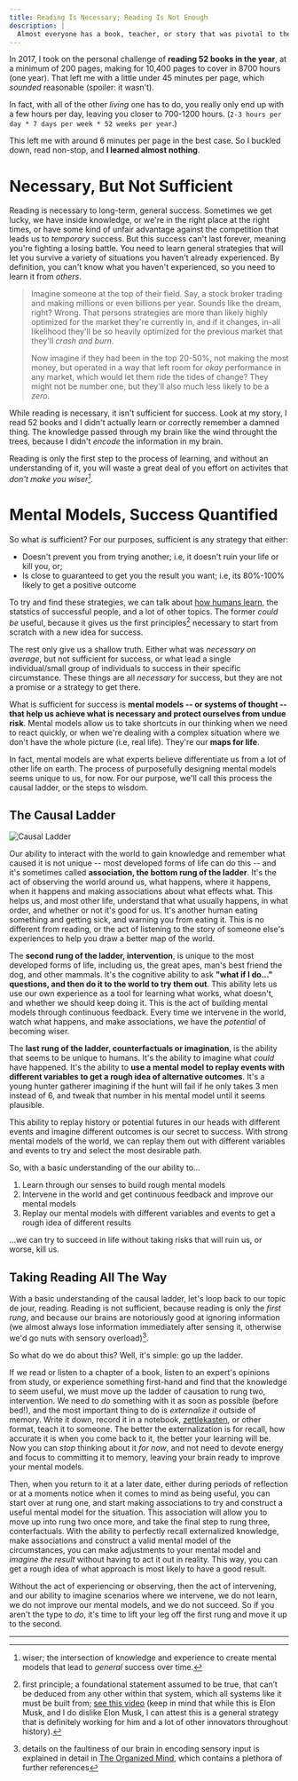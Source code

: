 ```yaml
---
title: Reading Is Necessary; Reading Is Not Enough
description: |
  Almost everyone has a book, teacher, or story that was pivotal to the major success of their life. This begs the question, why?
---
```

In 2017, I took on the personal challenge of **reading 52 books in the year**, at a minimum of 200 pages, making for 10,400 pages to cover in 8700 hours (one year). That left me with a little under 45 minutes per page, which _sounded_ reasonable (spoiler: it wasn't). 

In fact, with all of the other _living_ one has to do, you really only end up with a few hours per day, leaving you closer to 700-1200 hours. (`2-3 hours per day * 7 days per week * 52 weeks per year`.)

This left me with around 6 minutes per page in the best case. So I buckled down, read non-stop, and **I learned almost nothing**.

# Necessary, But Not Sufficient

Reading is necessary to long-term, general success. Sometimes we get lucky, we have inside knowledge, or we're in the right place at the right times, or have some kind of unfair advantage against the competition that leads us to _temporary_ success. But this success can't last forever, meaning you're fighting a losing battle. You need to learn general strategies that will let you survive a variety of situations you haven't already experienced. By definition, you can't know what you haven't experienced, so you need to learn it from _others_.

> Imagine someone at the top of their field. Say, a stock broker trading and making millions or even billions per year. Sounds like the dream, right? Wrong. That persons strategies are more than likely highly optimized for the market they're currently in, and if it changes, in-all likelihood they'll be so heavily optimized for the previous market that they'll _crash and burn_.
>
> Now imagine if they had been in the top 20-50%, not making the most money, but operated in a way that left room for _okay_ performance in any market, which would let them ride the tides of change? They might not be number one, but they'll also much less likely to be a _zero_.

While reading is necessary, it isn't sufficient for success. Look at my story, I read 52 books and I didn't actually learn or correctly remember a damned thing. The knowledge passed through my brain like the wind throught the trees, because I didn't *encode* the information in my brain. 

Reading is only the first step to the process of learning, and without an understanding of it, you will waste a great deal of you effort on activites that _don't make you wiser[^1]_.

# Mental Models, Success Quantified

So what _is_ sufficient? For our purposes, sufficient is any strategy that either:

- Doesn't prevent you from trying another; i.e, it doesn't ruin your life or kill you, or;
- Is close to guaranteed to get you the result you want; i.e, its 80%-100% likely to get a positive outcome

To try and find these strategies, we can talk about [how humans learn](https://www.goodreads.com/book/show/38923582-how-humans-learn), the statstics of successful people, and a lot of other topics. The former _could be_ useful, because it gives us the first principles[^2] necessary to start from scratch with a new idea for success. 

The rest only give us a shallow truth. Either what was _necessary on average_, but not sufficient for success, or what lead a single individual/small group of individuals to success in their specific circumstance. These things are all _necessary_ for success, but they are not a promise or a strategy to get there.

What is sufficient for success is **mental models -- or systems of thought -- that help us achieve what is necessary and protect ourselves from undue risk**. Mental models allow us to take shortcuts in our thinking when we need to react quickly, or when we're dealing with a complex situation where we don't have the whole picture (i.e, real life). They're our **maps for life**.

In fact, mental models are what experts believe differentiate us from a lot of other life on earth. The process of purposefully designing mental models seems unique to us, for now. For our purpose, we'll call this process the causal ladder, or the steps to wisdom.

## The Causal Ladder

![Causal Ladder](/uploads/causal-ladder.png)

Our ability to interact with the world to gain knowledge and remember what caused it is not unique -- most developed forms of life can do this -- and it's sometimes called **association, the bottom rung of the ladder**. It's the act of observing the world around us, what happens, where it happens, when it happens and making associations about what effects what. This helps us, and most other life, understand that what usually happens, in what order, and whether or not it's good for us. It's another human eating something and getting sick, and warning you from eating it. This is no different from reading, or the act of listening to the story of someone else's experiences to help you draw a better map of the world.

The **second rung of the ladder, intervention**, is unique to the most developed forms of life, including us, the great apes, man's best friend the dog, and other mammals. It's the cognitive ability to ask **"what if I do..." questions, and then do it to the world to try them out**. This ability lets us use our own experience as a tool for learning what works, what doesn't, and whether we should keep doing it. This is the act of building mental models through continuous feedback. Every time we intervene in the world, watch what happens, and make associations, we have the _potential_ of becoming wiser.

The **last rung of the ladder, counterfactuals or imagination**, is the ability that seems to be unique to humans. It's the ability to imagine what _could_ have happened. It's the ability to **use a mental model to replay events with different variables to get a rough idea of alternative outcomes**. It's a young hunter gatherer imagining if the hunt will fail if he only takes 3 men instead of 6, and tweak that number in his mental model until it seems plausible. 

This ability to replay history or potential futures in our heads with different events and imagine different outcomes is our secret to success. With strong mental models of the world, we can replay them out with different variables and events to try and select the most desirable path.

So, with a basic understanding of the our ability to...

1. Learn through our senses to build rough mental models
2. Intervene in the world and get continuous feedback and improve our mental models
3. Replay our mental models with different variables and events to get a rough idea of different results

...we can try to succeed in life without taking risks that will ruin us, or worse, kill us.

## Taking Reading All The Way

With a basic understanding of the causal ladder, let's loop back to our topic de jour, reading. Reading is not sufficient, because reading is only the _first rung_, and because our brains are notoriously good at ignoring information (we almost always lose information immediately after sensing it, otherwise we'd go nuts with sensory overload)[^3]. 

So what do we do about this? Well, it's simple: go up the ladder.

If we read or listen to a chapter of a book, listen to an expert's opinions from study, or experience something first-hand and find that the knowledge to seem useful, we must move up the ladder of causation to rung two, intervention. We need to _do_ something with it as soon as possible (before bed!), and the most important thing to do is _externalize it_ outside of memory. Write it down, record it in a notebook, [zettlekasten](https://zettelkasten.de/introduction/), or other format, teach it to someone. The better the externalization is for recall, how accurate it is when you come back to it, the better your learning will be. Now you can _stop_ thinking about it _for now_, and not need to devote energy and focus to committing it to memory, leaving your brain ready to improve your mental models.

Then, when you return to it at a later date, either during periods of reflection or at a moments notice when it comes to mind as being useful, you can start over at rung one, and start making associations to try and construct a useful mental model for the situation. This association will allow you to move up into rung two once more, and take the final step to rung three, conterfactuals. With the ability to perfectly recall externalized knowledge, make associations and construct a valid mental model of the circumstances, you can make adjustments to your mental model and _imagine the result_ without having to act it out in reality. This way, you can get a rough idea of what approach is most likely to have a good result.

Without the act of experiencing or observing, then the act of intervening, and our ability to imagine scenarios where we intervene, we do not learn, we do not improve our mental models, and we do not succeed. So if you aren't the type to _do_, it's time to lift your leg off the first rung and move it up to the second.

---

[^1]: wiser; the intersection of knowledge and experience to create mental models that lead to _general_ success over time.

[^2]: first principle; a foundational statement assumed to be true, that can’t be deduced from any other within that system, which all systems like it must be built from; [see this video](https://www.youtube.com/watch?v=NV3sBlRgzTI) (keep in mind that while this is Elon Musk, and I do dislike Elon Musk, I can attest this is a general strategy that is definitely working for him and a lot of other innovators throughout history).

[^3]: details on the faultiness of our brain in encoding sensory input is explained in detail in [The Organized Mind](/bookshelf), which contains a plethora of further references